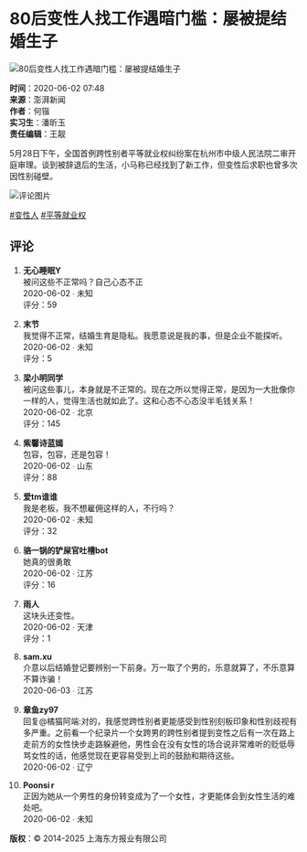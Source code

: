 # 80后变性人找工作遇暗门槛：屡被提结婚生子

![80后变性人找工作遇暗门槛：屡被提结婚生子](https://imagecloud.thepaper.cn/thepaper/image/70/260/250.jpg)

**时间**：2020-06-02 07:48  
**来源**：澎湃新闻  
**作者**：何锴  
**实习生**：潘昕玉  
**责任编辑**：王靓  

5月28日下午，全国首例跨性别者平等就业权纠纷案在杭州市中级人民法院二审开庭审理。谈到被辞退后的生活，小马称已经找到了新工作，但变性后求职也曾多次因性别碰壁。

![评论图片](https://imagecloud.thepaper.cn/thepaper/image/337/66/657.jpg)

[#变性人](https://tag.thepaper.cn/tag/83512) [#平等就业权](https://tag.thepaper.cn/tag/2637813)

## 评论
1. **无心睡眠Y**  
   被问这些不正常吗？自己心态不正  
   2020-06-02 ∙ 未知  
   评分：59

2. **末节**  
   我觉得不正常，结婚生育是隐私。我愿意说是我的事，但是企业不能探听。  
   2020-06-02 ∙ 未知  
   评分：5

3. **梁小明同学**  
   被问这些事儿，本身就是不正常的。现在之所以觉得正常，是因为一大批像你一样的人，觉得生活也就如此了。这和心态不心态没半毛钱关系！  
   2020-06-02 ∙ 北京  
   评分：145

4. **紫馨诗蓝嫣**  
   包容，包容，还是包容！  
   2020-06-02 ∙ 山东  
   评分：88

5. **爱tm谁谁**  
   我是老板，我不想雇佣这样的人，不行吗？  
   2020-06-02 ∙ 未知  
   评分：32

6. **骆一锅的铲屎官吐槽bot**  
   她真的很勇敢  
   2020-06-02 ∙ 江苏  
   评分：16

7. **雨人**  
   这块头还变性。  
   2020-06-02 ∙ 天津  
   评分：1

8. **sam.xu**  
   介意以后结婚登记要辨别一下前身。万一取了个男的，乐意就算了，不乐意算不算诈骗！  
   2020-06-03 ∙ 江苏  

9. **章鱼zy97**  
   回复@橘猫阿端:对的，我感觉跨性别者更能感受到性别刻板印象和性别歧视有多严重。之前看一个纪录片一个女跨男的跨性别者提到变性之后有一次在路上走前方的女性快步走路躲避他，男性会在没有女性的场合说非常难听的贬低辱骂女性的话，他感觉现在更容易受到上司的鼓励和期待这些。  
   2020-06-02 ∙ 辽宁  

10. **Poonsi r**  
    正因为她从一个男性的身份转变成为了一个女性，才更能体会到女性生活的难处吧。  
    2020-06-02 ∙ 未知  

**版权**：© 2014-2025 上海东方报业有限公司
<!-- tcd_original_link https://www.thepaper.cn/newsDetail_forward_7652487 -->
